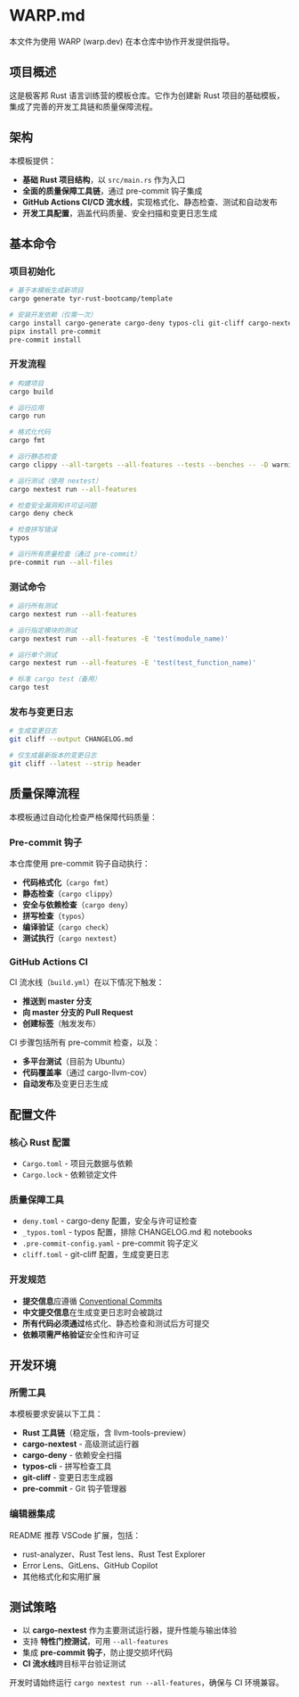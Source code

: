 # WARP.md

本文件为使用 WARP (warp.dev) 在本仓库中协作开发提供指导。

## 项目概述

这是极客邦 Rust 语言训练营的模板仓库。它作为创建新 Rust 项目的基础模板，集成了完善的开发工具链和质量保障流程。

## 架构

本模板提供：
- **基础 Rust 项目结构**，以 `src/main.rs` 作为入口
- **全面的质量保障工具链**，通过 pre-commit 钩子集成
- **GitHub Actions CI/CD 流水线**，实现格式化、静态检查、测试和自动发布
- **开发工具配置**，涵盖代码质量、安全扫描和变更日志生成

## 基本命令

### 项目初始化
```bash
# 基于本模板生成新项目
cargo generate tyr-rust-bootcamp/template

# 安装开发依赖（仅需一次）
cargo install cargo-generate cargo-deny typos-cli git-cliff cargo-nextest --locked
pipx install pre-commit
pre-commit install
```

### 开发流程
```bash
# 构建项目
cargo build

# 运行应用
cargo run

# 格式化代码
cargo fmt

# 运行静态检查
cargo clippy --all-targets --all-features --tests --benches -- -D warnings

# 运行测试（使用 nextest）
cargo nextest run --all-features

# 检查安全漏洞和许可证问题
cargo deny check

# 检查拼写错误
typos

# 运行所有质量检查（通过 pre-commit）
pre-commit run --all-files
```

### 测试命令
```bash
# 运行所有测试
cargo nextest run --all-features

# 运行指定模块的测试
cargo nextest run --all-features -E 'test(module_name)'

# 运行单个测试
cargo nextest run --all-features -E 'test(test_function_name)'

# 标准 cargo test（备用）
cargo test
```

### 发布与变更日志
```bash
# 生成变更日志
git cliff --output CHANGELOG.md

# 仅生成最新版本的变更日志
git cliff --latest --strip header
```

## 质量保障流程

本模板通过自动化检查严格保障代码质量：

### Pre-commit 钩子
本仓库使用 pre-commit 钩子自动执行：
- **代码格式化**（`cargo fmt`）
- **静态检查**（`cargo clippy`）
- **安全与依赖检查**（`cargo deny`）
- **拼写检查**（`typos`）
- **编译验证**（`cargo check`）
- **测试执行**（`cargo nextest`）

### GitHub Actions CI
CI 流水线（`build.yml`）在以下情况下触发：
- **推送到 master 分支**
- **向 master 分支的 Pull Request**
- **创建标签**（触发发布）

CI 步骤包括所有 pre-commit 检查，以及：
- **多平台测试**（目前为 Ubuntu）
- **代码覆盖率**（通过 cargo-llvm-cov）
- **自动发布**及变更日志生成

## 配置文件

### 核心 Rust 配置
- `Cargo.toml` - 项目元数据与依赖
- `Cargo.lock` - 依赖锁定文件

### 质量保障工具
- `deny.toml` - cargo-deny 配置，安全与许可证检查
- `_typos.toml` - typos 配置，排除 CHANGELOG.md 和 notebooks
- `.pre-commit-config.yaml` - pre-commit 钩子定义
- `cliff.toml` - git-cliff 配置，生成变更日志

### 开发规范
- **提交信息**应遵循 [Conventional Commits](https://www.conventionalcommits.org/)
- **中文提交信息**在生成变更日志时会被跳过
- **所有代码必须通过**格式化、静态检查和测试后方可提交
- **依赖项需严格验证**安全性和许可证

## 开发环境

### 所需工具
本模板要求安装以下工具：
- **Rust 工具链**（稳定版，含 llvm-tools-preview）
- **cargo-nextest** - 高级测试运行器
- **cargo-deny** - 依赖安全扫描
- **typos-cli** - 拼写检查工具
- **git-cliff** - 变更日志生成器
- **pre-commit** - Git 钩子管理器

### 编辑器集成
README 推荐 VSCode 扩展，包括：
- rust-analyzer、Rust Test lens、Rust Test Explorer
- Error Lens、GitLens、GitHub Copilot
- 其他格式化和实用扩展

## 测试策略

- 以 **cargo-nextest** 作为主要测试运行器，提升性能与输出体验
- 支持 **特性门控测试**，可用 `--all-features`
- 集成 **pre-commit 钩子**，防止提交损坏代码
- **CI 流水线**跨目标平台验证测试

开发时请始终运行 `cargo nextest run --all-features`，确保与 CI 环境兼容。
